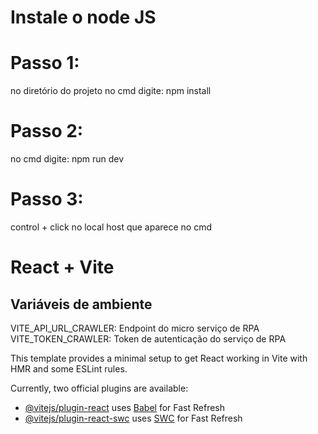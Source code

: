 
# Instale o node JS 

# Passo 1:
  no diretório do projeto no cmd digite: npm install
  
# Passo 2:
  no cmd digite: npm run dev

# Passo 3:
  control + click no local host que aparece no cmd


# React + Vite

## Variáveis de ambiente
  VITE_API_URL_CRAWLER: Endpoint do micro serviço de RPA
  VITE_TOKEN_CRAWLER: Token de autenticação do serviço de RPA



This template provides a minimal setup to get React working in Vite with HMR and some ESLint rules.

Currently, two official plugins are available:

- [@vitejs/plugin-react](https://github.com/vitejs/vite-plugin-react/blob/main/packages/plugin-react/README.md) uses [Babel](https://babeljs.io/) for Fast Refresh
- [@vitejs/plugin-react-swc](https://github.com/vitejs/vite-plugin-react-swc) uses [SWC](https://swc.rs/) for Fast Refresh


